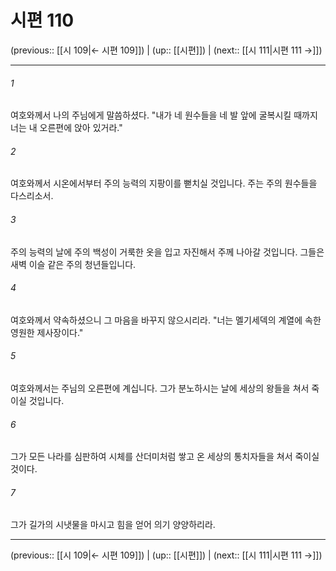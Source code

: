 # 시편 110

(previous:: [[시 109|← 시편 109]]) | (up:: [[시편]]) | (next:: [[시 111|시편 111 →]])

***




###### 1 

여호와께서 나의 주님에게 말씀하셨다. "내가 네 원수들을 네 발 앞에 굴복시킬 때까지 너는 내 오른편에 앉아 있거라." 



###### 2 

여호와께서 시온에서부터 주의 능력의 지팡이를 뻗치실 것입니다. 주는 주의 원수들을 다스리소서. 



###### 3 

주의 능력의 날에 주의 백성이 거룩한 옷을 입고 자진해서 주께 나아갈 것입니다. 그들은 새벽 이슬 같은 주의 청년들입니다. 



###### 4 

여호와께서 약속하셨으니 그 마음을 바꾸지 않으시리라. "너는 멜기세덱의 계열에 속한 영원한 제사장이다." 



###### 5 

여호와께서는 주님의 오른편에 계십니다. 그가 분노하시는 날에 세상의 왕들을 쳐서 죽이실 것입니다. 



###### 6 

그가 모든 나라를 심판하여 시체를 산더미처럼 쌓고 온 세상의 통치자들을 쳐서 죽이실 것이다. 



###### 7 

그가 길가의 시냇물을 마시고 힘을 얻어 의기 양양하리라.

***

(previous:: [[시 109|← 시편 109]]) | (up:: [[시편]]) | (next:: [[시 111|시편 111 →]])
